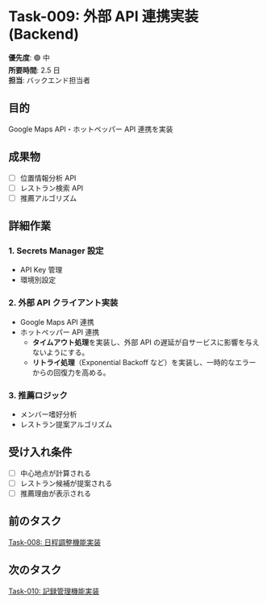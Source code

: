 # Task-009: 外部 API 連携実装 (Backend)

**優先度**: 🟢 中  
**所要時間**: 2.5 日  
**担当**: バックエンド担当者

## 目的

Google Maps API・ホットペッパー API 連携を実装

## 成果物

- [ ] 位置情報分析 API
- [ ] レストラン検索 API
- [ ] 推薦アルゴリズム

## 詳細作業

### 1. Secrets Manager 設定

- API Key 管理
- 環境別設定

### 2. 外部 API クライアント実装

- Google Maps API 連携
- ホットペッパー API 連携
  - **タイムアウト処理**を実装し、外部 API の遅延が自サービスに影響を与えないようにする。
  - **リトライ処理**（Exponential Backoff など）を実装し、一時的なエラーからの回復力を高める。

### 3. 推薦ロジック

- メンバー嗜好分析
- レストラン提案アルゴリズム

## 受け入れ条件

- [ ] 中心地点が計算される
- [ ] レストラン候補が提案される
- [ ] 推薦理由が表示される

## 前のタスク

[Task-008: 日程調整機能実装](./task-008.md)

## 次のタスク

[Task-010: 記録管理機能実装](./task-010.md)
